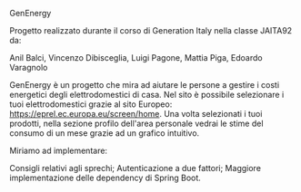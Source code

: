 GenEnergy

Progetto realizzato durante il corso di Generation Italy nella classe JAITA92 da: 

Anil Balci, Vincenzo Dibisceglia, Luigi Pagone, Mattia Piga, Edoardo Varagnolo



GenEnergy è un progetto che mira ad aiutare le persone a gestire i costi energetici degli elettrodomestici di casa.
Nel sito è possibile selezionare i tuoi elettrodomestici grazie al sito Europeo:  https://eprel.ec.europa.eu/screen/home.
Una volta selezionati i tuoi prodotti, nella sezione profilo dell'area personale vedrai le stime del consumo di un mese grazie ad un grafico intuitivo.

Miriamo ad implementare: 

Consigli relativi agli sprechi;
Autenticazione a due fattori;
Maggiore implementazione delle dependency di Spring Boot.

